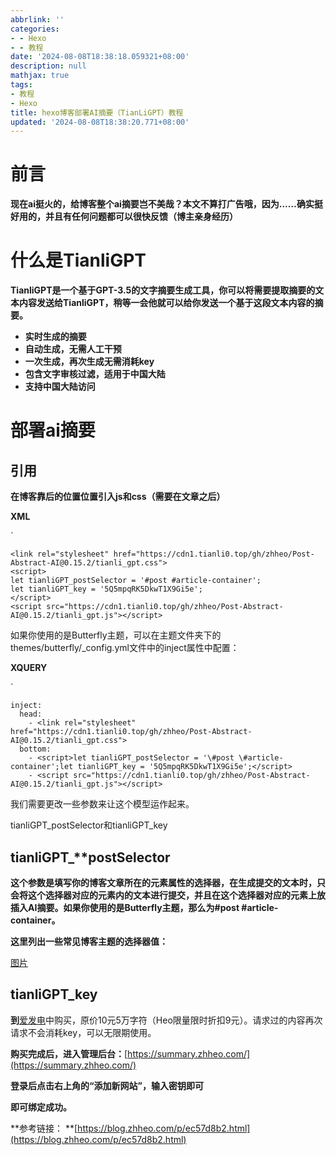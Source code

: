 ```yaml
---
abbrlink: ''
categories:
- - Hexo
- - 教程
date: '2024-08-08T18:38:18.059321+08:00'
description: null
mathjax: true
tags:
- 教程
- Hexo
title: hexo博客部署AI摘要（TianLiGPT）教程
updated: '2024-08-08T18:38:20.771+08:00'
---
```

# **前言**

**现在ai挺火的，给博客整个ai摘要岂不美哉？本文不算打广告哦，因为……确实挺好用的，并且有任何问题都可以很快反馈（博主亲身经历）**

# **什么是TianliGPT**

**TianliGPT是一个基于GPT-3.5的文字摘要生成工具，你可以将需要提取摘要的文本内容发送给TianliGPT，稍等一会他就可以给你发送一个基于这段文本内容的摘要。**

* **实时生成的摘要**
* **自动生成，无需人工干预**
* **一次生成，再次生成无需消耗key**
* **包含文字审核过滤，适用于中国大陆**
* **支持中国大陆访问**

# **部署ai摘要**

## **引用**

**在博客靠后的位置位置引入js和css（需要在文章之后）**

**XML**

`

```
<link rel="stylesheet" href="https://cdn1.tianli0.top/gh/zhheo/Post-Abstract-AI@0.15.2/tianli_gpt.css">  
<script>  
let tianliGPT_postSelector = '#post #article-container';  
let tianliGPT_key = '5Q5mpqRK5DkwT1X9Gi5e';  
</script>  
<script src="https://cdn1.tianli0.top/gh/zhheo/Post-Abstract-AI@0.15.2/tianli_gpt.js"></script>
````

如果你使用的是Butterfly主题，可以在主题文件夹下的themes/butterfly/\_config.yml文件中的inject属性中配置：

**XQUERY**

`

```
inject:  
  head:  
  	- <link rel="stylesheet" href="https://cdn1.tianli0.top/gh/zhheo/Post-Abstract-AI@0.15.2/tianli_gpt.css">  
  bottom:  
  	- <script>let tianliGPT_postSelector = '\#post \#article-container';let tianliGPT_key = '5Q5mpqRK5DkwT1X9Gi5e';</script>  
	- <script src="https://cdn1.tianli0.top/gh/zhheo/Post-Abstract-AI@0.15.2/tianli_gpt.js"></script>
````

我们需要更改一些参数来让这个模型运作起来。

tianliGPT\_postSelector和tianliGPT\_key

## tianliGPT\_**postSelector

**这个参数是填写你的博客文章所在的元素属性的选择器，在生成提交的文本时，只会将这个选择器对应的元素内的文本进行提交，并且在这个选择器对应的元素上放插入AI摘要。如果你使用的是Butterfly主题，那么为#post #article-container。**

**这里列出一些常见博客主题的选择器值：**

[图片](https://picst.sunbangyan.cn/2023/11/24/448b4c69c6782f59f4e6e5370ecacb06.jpeg)

## **tianliGPT\_**key****

**到**[爱发电](https://afdian.net/item/f18c2e08db4411eda2f25254001e7c00)中购买，原价10元5万字符（Heo限量限时折扣9元）。请求过的内容再次请求不会消耗key，可以无限期使用。

**购买完成后，进入管理后台：**[https://summary.zhheo.com/](https://summary.zhheo.com/)

**登录后点击右上角的“添加新网站”，输入密钥即可**

**即可绑定成功。**

**参考链接： **[https://blog.zhheo.com/p/ec57d8b2.html](https://blog.zhheo.com/p/ec57d8b2.html)
